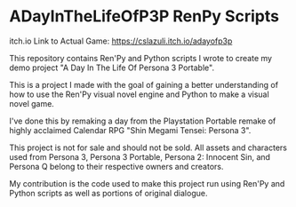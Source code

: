 # ADayInTheLifeOfP3P RenPy Scripts
 
itch.io Link to Actual Game: https://cslazuli.itch.io/adayofp3p

This repository contains Ren'Py and Python scripts I wrote to create my demo project "A Day In The Life Of Persona 3 Portable". 

This is a project I made with the goal of gaining a better understanding of how to use the Ren'Py visual novel engine and Python to make a visual novel game. 

I've done this by remaking a day from the Playstation Portable remake of highly acclaimed Calendar RPG "Shin Megami Tensei: Persona 3". 

This project is not for sale and should not be sold. All assets and characters used from Persona 3, Persona 3 Portable, Persona 2: Innocent Sin, and Persona Q belong to their respective owners and creators. 

My contribution is the code used to make this project run using Ren'Py and Python scripts as well as portions of original dialogue.
